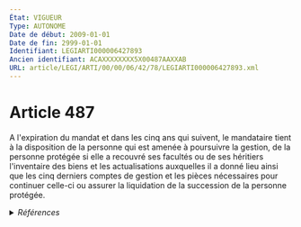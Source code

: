 ```yaml
---
État: VIGUEUR
Type: AUTONOME
Date de début: 2009-01-01
Date de fin: 2999-01-01
Identifiant: LEGIARTI000006427893
Ancien identifiant: ACAXXXXXXXX5X00487AAXXAB
URL: article/LEGI/ARTI/00/00/06/42/78/LEGIARTI000006427893.xml
---
```


<h1>Article 487</h1>

A l'expiration du mandat et dans les cinq ans qui suivent, le mandataire tient à
la disposition de la personne qui est amenée à poursuivre la gestion, de la
personne protégée si elle a recouvré ses facultés ou de ses héritiers
l'inventaire des biens et les actualisations auxquelles il a donné lieu ainsi
que les cinq derniers comptes de gestion et les pièces nécessaires pour
continuer celle-ci ou assurer la liquidation de la succession de la personne
protégée.


<details>
  <summary><em>Références</em></summary>

  <h2>Articles faisant référence à l'article</h2>
  
  <ul>
    <li>
      <a href="https://legal.tricoteuses.fr//redirection/LEGIARTI000006284898?vers=git&vers=legifrance">LOI n° 2007-308 du 5 mars 2007 portant réforme de la protection juridique des majeurs - article 7 ENTIEREMENT_MODIF</a> MODIFICATION cible
    </li>
  </ul>
  
  <h2>Références faites par l'article</h2>
  
  <ul>
    <li>
      2007-03-05 MODIFICATION source <a href="https://legal.tricoteuses.fr//redirection/LEGIARTI000006284898?vers=git&vers=legifrance">LOI n° 2007-308 du 5 mars 2007 portant réforme de la protection juridique des majeurs - article 7 ENTIEREMENT_MODIF</a>
    </li>
    <li>
      2999-01-01 CONCORDANCE cible <a href="https://legal.tricoteuses.fr//redirection/LEGIARTI000006427946?vers=git&vers=legifrance">Code civil - article 413-8 AUTONOME MODIFIE, en vigueur du 2009-01-01 au 2010-06-17</a>
    </li>
    <li>
      2999-01-01 CONCORDE source <a href="https://legal.tricoteuses.fr//redirection/LEGIARTI000006427946?vers=git&vers=legifrance">Code civil - article 413-8 AUTONOME MODIFIE, en vigueur du 2009-01-01 au 2010-06-17</a>
    </li>
    <li>
      CODIFICATION source Loi 1803-03-14
    </li>
  </ul>
</details>

